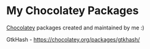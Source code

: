 # My Chocolatey Packages
[Chocolatey](https://chocolatey.org/) packages created and maintained by me :)

GtkHash - https://chocolatey.org/packages/gtkhash/
